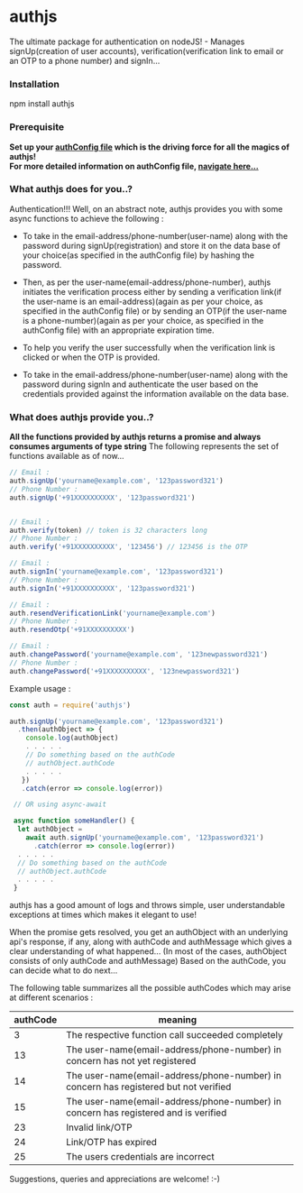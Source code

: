 # authjs

The ultimate package for authentication on nodeJS! -
Manages signUp(creation of user accounts), verification(verification link to email or an OTP to a phone number) and signIn...

### Installation
npm install authjs

### Prerequisite
**Set up your [authConfig file](https://github.com/VinayakRugvedi/authjs/blob/master/authConfig.js) which is the driving force for all the magics of authjs!**                                                                                                      
**For more detailed information on authConfig file, [navigate here...](https://github.com/VinayakRugvedi/authjs/blob/master/authConfig.js)**

### What authjs does for you..?
Authentication!!!
Well, on an abstract note, authjs provides you with some async functions to achieve the following :

* To take in the email-address/phone-number(user-name) along with the password during signUp(registration) and store it on the data base of your choice(as specified in the authConfig file) by hashing the password.

* Then, as per the user-name(email-address/phone-number), authjs initiates the verification process either by sending a verification link(if the user-name is an email-address)(again as per your choice, as specified in the authConfig file) or by sending an OTP(if the user-name is a phone-number)(again as per your choice, as specified in the authConfig file) with an appropriate expiration time.

* To help you verify the user successfully when the verification link is clicked or when the OTP is provided.

* To take in the email-address/phone-number(user-name) along with the password during signIn and authenticate the user based on the credentials provided against the information available on the data base.


### What does authjs provide you..?
**All the functions provided by authjs returns a promise and always consumes arguments of type string**
The following represents the set of functions available as of now...

```javascript
// Email :
auth.signUp('yourname@example.com', '123password321')
// Phone Number :
auth.signUp('+91XXXXXXXXXX', '123password321')


// Email :
auth.verify(token) // token is 32 characters long
// Phone Number :
auth.verify('+91XXXXXXXXXX', '123456') // 123456 is the OTP

// Email :
auth.signIn('yourname@example.com', '123password321')
// Phone Number :
auth.signIn('+91XXXXXXXXXX', '123password321')

// Email :
auth.resendVerificationLink('yourname@example.com')
// Phone Number :
auth.resendOtp('+91XXXXXXXXXX')

// Email :
auth.changePassword('yourname@example.com', '123newpassword321')
// Phone Number :
auth.changePassword('+91XXXXXXXXXX', '123newpassword321')
```

Example usage :
```javascript
const auth = require('authjs')

auth.signUp('yourname@example.com', '123password321')
  .then(authObject => {
    console.log(authObject)
    . . . . .
    // Do something based on the authCode
    // authObject.authCode
    . . . . .
   })
   .catch(error => console.log(error))

 // OR using async-await

 async function someHandler() {
  let authObject =
    await auth.signUp('yourname@example.com', '123password321')
      .catch(error => console.log(error))
  . . . . .
  // Do something based on the authCode
  // authObject.authCode
  . . . . .
 }
```
authjs has a good amount of logs and throws simple, user understandable exceptions at times which makes it elegant to use!

When the promise gets resolved, you get an authObject with an underlying api's response, if any,
along with authCode and authMessage which gives a clear understanding of what happened...
(In most of the cases, authObject consists of only authCode and authMessage)
Based on the authCode, you can decide what to do next...

The following table summarizes all the possible authCodes which may arise at different scenarios :

authCode | meaning
-------- | -------
3 | The respective function call succeeded completely
13 | The user-name(email-address/phone-number) in concern has not yet registered
14 | The user-name(email-address/phone-number) in concern has registered but not verified
15 | The user-name(email-address/phone-number) in concern has registered and is verified
23 | Invalid link/OTP
24 | Link/OTP has expired
25 | The users credentials are incorrect

Suggestions, queries and appreciations are welcome! :-)
